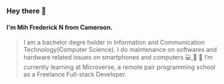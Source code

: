 ### Hey there 👋

#### I'm Mih Frederick N from Cameroon. 
>I am a bachelor degre holder in Information and Communication Technology(Computer Science).
>I do maintenance on softwares and hardware related issues on smartphones and computers :computer:,:iphone:
>🌱 I’m currently learning at Microverse, a remote pair programming school as a Freelance Full-stack Developer.

